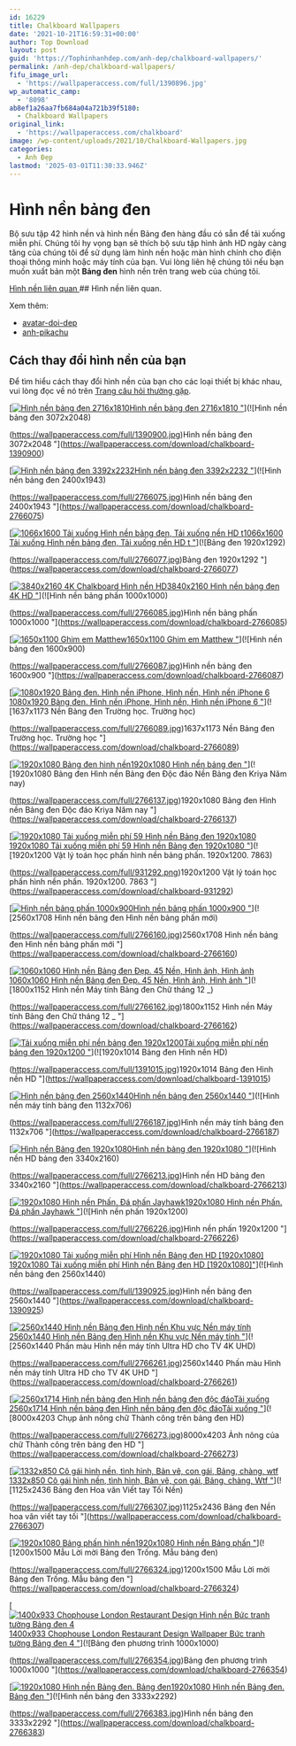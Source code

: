 ```yaml
---
id: 16229
title: Chalkboard Wallpapers
date: '2021-10-21T16:59:31+00:00'
author: Top Download
layout: post
guid: 'https://Tophinhanhdep.com/anh-dep/chalkboard-wallpapers/'
permalink: /anh-dep/chalkboard-wallpapers/
fifu_image_url:
  - 'https://wallpaperaccess.com/full/1390896.jpg'
wp_automatic_camp:
  - '8098'
ab8ef1a26aa7fb684a04a721b39f5180:
  - Chalkboard Wallpapers
original_link:
  - 'https://wallpaperaccess.com/chalkboard'
image: /wp-content/uploads/2021/10/Chalkboard-Wallpapers.jpg
categories:
  - Ảnh Đẹp
lastmod: '2025-03-01T11:30:33.946Z'
---
```

# Hình nền bảng đen

Bộ sưu tập 42 hình nền và hình nền Bảng đen hàng đầu có sẵn để tải xuống miễn phí. Chúng tôi hy vọng bạn sẽ thích bộ sưu tập hình ảnh HD ngày càng tăng của chúng tôi để sử dụng làm hình nền hoặc màn hình chính cho điện thoại thông minh hoặc máy tính của bạn. Vui lòng liên hệ chúng tôi nếu bạn muốn xuất bản một **Bảng đen** hình nền trên trang web của chúng tôi.

[Hình nền liên quan ](#related) ## Hình nền liên quan.

   
 Xem thêm:

   
- [avatar-doi-dep](https://tophinhanhdep.com/anh-avatar/avatar-doi-dep/)
- [anh-pikachu](https://tophinhanhdep.com/anh-anime/anh-pikachu/)

## Cách thay đổi hình nền của bạn

Để tìm hiểu cách thay đổi hình nền của bạn cho các loại thiết bị khác nhau, vui lòng đọc về nó trên [Trang câu hỏi thường gặp](https://tophinhanhdep.com/faq/).

  
[[![Hình nền bảng đen 2716x1810](https://wallpaperaccess.com/full/1390896.jpg)Hình nền bảng đen 2716x1810 "](https://wallpaperaccess.com/download/chalkboard-1390896)](![Hình nền bảng đen 3072x2048)

(https://wallpaperaccess.com/full/1390900.jpg)Hình nền bảng đen 3072x2048 "](https://wallpaperaccess.com/download/chalkboard-1390900)

[[![Hình nền bảng đen 3392x2232](https://wallpaperaccess.com/full/1390893.jpg)Hình nền bảng đen 3392x2232 "](https://wallpaperaccess.com/download/chalkboard-1390893)](![Hình nền bảng đen 2400x1943)

(https://wallpaperaccess.com/full/2766075.jpg)Hình nền bảng đen 2400x1943 "](https://wallpaperaccess.com/download/chalkboard-2766075)

[[![1066x1600 Tải xuống Hình nền bảng đen, Tải xuống nền HD t](https://wallpaperaccess.com/full/2766076.jpg)1066x1600 Tải xuống Hình nền bảng đen, Tải xuống nền HD t "](https://wallpaperaccess.com/download/chalkboard-2766076)](![Bảng đen 1920x1292)

(https://wallpaperaccess.com/full/2766077.jpg)Bảng đen 1920x1292 "](https://wallpaperaccess.com/download/chalkboard-2766077)

[[![3840x2160 4K Chalkboard Hình nền HD](https://wallpaperaccess.com/full/2766079.jpg)3840x2160 Hình nền bảng đen 4K HD "](https://wallpaperaccess.com/download/chalkboard-2766079)](![Hình nền bảng phấn 1000x1000)

(https://wallpaperaccess.com/full/2766085.jpg)Hình nền bảng phấn 1000x1000 "](https://wallpaperaccess.com/download/chalkboard-2766085)

[[![1650x1100 Ghim em Matthew](https://wallpaperaccess.com/full/2018970.jpg)1650x1100 Ghim em Matthew "](https://wallpaperaccess.com/download/chalkboard-2018970)](![Hình nền bảng đen 1600x900)

(https://wallpaperaccess.com/full/2766087.jpg)Hình nền bảng đen 1600x900 "](https://wallpaperaccess.com/download/chalkboard-2766087)

[[![1080x1920 Bảng đen.  Hình nền iPhone, Hình nền, Hình nền iPhone 6](https://wallpaperaccess.com/full/1390905.jpg)1080x1920 Bảng đen. Hình nền iPhone, Hình nền, Hình nền iPhone 6 "](https://wallpaperaccess.com/download/chalkboard-1390905)](![1637x1173 Nền Bảng đen Trường học.  Trường học)

(https://wallpaperaccess.com/full/2766089.jpg)1637x1173 Nền Bảng đen Trường học. Trường học "](https://wallpaperaccess.com/download/chalkboard-2766089)

[[![1920x1080 Bảng đen hình nền](https://wallpaperaccess.com/full/2766131.jpg)1920x1080 Hình nền bảng đen "](https://wallpaperaccess.com/download/chalkboard-2766131)](![1920x1080 Bảng đen Hình nền Bảng đen Độc đáo Nền Bảng đen Kriya Năm nay)

(https://wallpaperaccess.com/full/2766137.jpg)1920x1080 Bảng đen Hình nền Bảng đen Độc đáo Kriya Năm nay "](https://wallpaperaccess.com/download/chalkboard-2766137)

[[![1920x1080 Tải xuống miễn phí 59 Hình nền Bảng đen 1920x1080](https://wallpaperaccess.com/full/2766141.jpg)1920x1080 Tải xuống miễn phí 59 Hình nền Bảng đen 1920x1080 "](https://wallpaperaccess.com/download/chalkboard-2766141)](![1920x1200 Vật lý toán học phấn hình nền bảng phấn.  1920x1200.  7863)

(https://wallpaperaccess.com/full/931292.png)1920x1200 Vật lý toán học phấn hình nền phấn. 1920x1200. 7863 "](https://wallpaperaccess.com/download/chalkboard-931292)

[[![Hình nền bảng phấn 1000x900](https://wallpaperaccess.com/full/2766156.jpg)Hình nền bảng phấn 1000x900 "](https://wallpaperaccess.com/download/chalkboard-2766156)](![2560x1708 Hình nền bảng đen Hình nền bảng phấn mới)

(https://wallpaperaccess.com/full/2766160.jpg)2560x1708 Hình nền bảng đen Hình nền bảng phấn mới "](https://wallpaperaccess.com/download/chalkboard-2766160)

[[![1060x1060 Hình nền Bảng đen Đẹp.  45 Nền, Hình ảnh, Hình ảnh](https://wallpaperaccess.com/full/1390999.jpg)1060x1060 Hình nền Bảng đen Đẹp. 45 Nền, Hình ảnh, Hình ảnh "](https://wallpaperaccess.com/download/chalkboard-1390999)](![1800x1152 Hình nền Máy tính Bảng đen Chữ tháng 12 _)

(https://wallpaperaccess.com/full/2766162.jpg)1800x1152 Hình nền Máy tính Bảng đen Chữ tháng 12 \_ "](https://wallpaperaccess.com/download/chalkboard-2766162)

[[![Tải xuống miễn phí nền bảng đen 1920x1200](https://wallpaperaccess.com/full/2766167.jpg)Tải xuống miễn phí nền bảng đen 1920x1200 "](https://wallpaperaccess.com/download/chalkboard-2766167)](![1920x1014 Bảng đen Hình nền HD)

(https://wallpaperaccess.com/full/1391015.jpg)1920x1014 Bảng đen Hình nền HD "](https://wallpaperaccess.com/download/chalkboard-1391015)

[[![Hình nền bảng đen 2560x1440](https://wallpaperaccess.com/full/2766181.jpg)Hình nền bảng đen 2560x1440 "](https://wallpaperaccess.com/download/chalkboard-2766181)](![Hình nền máy tính bảng đen 1132x706)

(https://wallpaperaccess.com/full/2766187.jpg)Hình nền máy tính bảng đen 1132x706 "](https://wallpaperaccess.com/download/chalkboard-2766187)

[[![Hình nền Bảng đen 1920x1080](https://wallpaperaccess.com/full/2766191.jpg)Hình nền bảng đen 1920x1080 "](https://wallpaperaccess.com/download/chalkboard-2766191)](![Hình nền HD bảng đen 3340x2160)

(https://wallpaperaccess.com/full/2766213.jpg)Hình nền HD bảng đen 3340x2160 "](https://wallpaperaccess.com/download/chalkboard-2766213)

[[![1920x1080 Hình nền Phấn.  Đá phấn Jayhawk](https://wallpaperaccess.com/full/2766217.jpg)1920x1080 Hình nền Phấn. Đá phấn Jayhawk "](https://wallpaperaccess.com/download/chalkboard-2766217)](![Hình nền phấn 1920x1200)

(https://wallpaperaccess.com/full/2766226.jpg)Hình nền phấn 1920x1200 "](https://wallpaperaccess.com/download/chalkboard-2766226)

[[![1920x1080 Tải xuống miễn phí Hình nền Bảng đen HD [1920x1080]](https://wallpaperaccess.com/full/2766234.jpg)1920x1080 Tải xuống miễn phí Hình nền Bảng đen HD \[1920x1080\]"](https://wallpaperaccess.com/download/chalkboard-2766234)](![Hình nền bảng đen 2560x1440)

(https://wallpaperaccess.com/full/1390925.jpg)Hình nền bảng đen 2560x1440 "](https://wallpaperaccess.com/download/chalkboard-1390925)

[[![2560x1440 Hình nền Bảng đen Hình nền Khu vực Nền máy tính](https://wallpaperaccess.com/full/2766249.jpg)2560x1440 Hình nền Bảng đen Hình nền Khu vực Nền máy tính "](https://wallpaperaccess.com/download/chalkboard-2766249)](![2560x1440 Phấn màu Hình nền máy tính Ultra HD cho TV 4K UHD)

(https://wallpaperaccess.com/full/2766261.jpg)2560x1440 Phấn màu Hình nền máy tính Ultra HD cho TV 4K UHD "](https://wallpaperaccess.com/download/chalkboard-2766261)

[[![2560x1714 Hình nền bảng đen Hình nền bảng đen độc đáoTải xuống](https://wallpaperaccess.com/full/2766269.jpg)2560x1714 Hình nền bảng đen Hình nền bảng đen độc đáoTải xuống "](https://wallpaperaccess.com/download/chalkboard-2766269)](![8000x4203 Chụp ảnh nông chữ Thành công trên bảng đen HD)

(https://wallpaperaccess.com/full/2766273.jpg)8000x4203 Ảnh nông của chữ Thành công trên bảng đen HD "](https://wallpaperaccess.com/download/chalkboard-2766273)

[[![1332x850 Cô gái hình nền, tình hình, Bản vẽ, con gái, Bảng, chàng, wtf](https://wallpaperaccess.com/full/2766299.jpg)1332x850 Cô gái hình nền, tình hình, Bản vẽ, con gái, Bảng, chàng, Wtf "](https://wallpaperaccess.com/download/chalkboard-2766299)](![1125x2436 Bảng đen Hoa văn Viết tay Tối Nền)

(https://wallpaperaccess.com/full/2766307.jpg)1125x2436 Bảng đen Nền hoa văn viết tay tối "](https://wallpaperaccess.com/download/chalkboard-2766307)

[[![1920x1080 Bảng phấn hình nền](https://wallpaperaccess.com/full/2766309.jpg)1920x1080 Hình nền Bảng phấn "](https://wallpaperaccess.com/download/chalkboard-2766309)](![1200x1500 Mẫu Lời mời Bảng đen Trống.  Mẫu bảng đen)

(https://wallpaperaccess.com/full/2766324.jpg)1200x1500 Mẫu Lời mời Bảng đen Trống. Mẫu bảng đen "](https://wallpaperaccess.com/download/chalkboard-2766324)

[[![1400x933 Chophouse London Restaurant Design Hình nền Bức tranh tường Bảng đen 4](https://wallpaperaccess.com/full/2766331.jpg)1400x933 Chophouse London Restaurant Design Wallpaper Bức tranh tường Bảng đen 4 "](https://wallpaperaccess.com/download/chalkboard-2766331)](![Bảng đen phương trình 1000x1000)

(https://wallpaperaccess.com/full/2766354.jpg)Bảng đen phương trình 1000x1000 "](https://wallpaperaccess.com/download/chalkboard-2766354)

[[![1920x1080 Hình nền Bảng đen.  Bảng đen](https://wallpaperaccess.com/full/2766356.png)1920x1080 Hình nền Bảng đen. Bảng đen "](https://wallpaperaccess.com/download/chalkboard-2766356)](![Hình nền bảng đen 3333x2292)

(https://wallpaperaccess.com/full/2766383.jpg)Hình nền bảng đen 3333x2292 "](https://wallpaperaccess.com/download/chalkboard-2766383)
